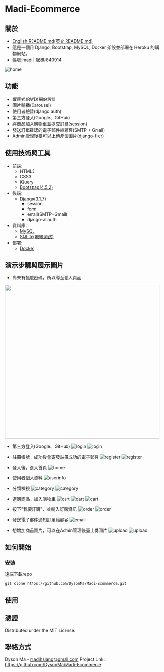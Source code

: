 # Madi-Ecommerce

## 關於

* [English README.md(英文 README.md)](https://github.com/DysonMa/Madi-Ecommerce/blob/master/README.md)
* 這是一個用 Django, Bootstrap, MySQL, Docker 架設並部署在 Heroku 的購物網站。
* 帳號:madi | 密碼:840914

![home](/static/githubImages/4.PNG)

## 功能
* 響應式(RWD)網站設計
* 圖片輪播(Carousel)
* 使用者驗證(django auth)
* 第三方登入(Google、GitHub)
* 將商品加入購物車並提交訂單(session)
* 發送訂單確認的電子郵件給顧客(SMTP + Gmail)
* Admin管理後臺可以上傳產品圖片(django-filer)

## 使用技術與工具
* 前端:
    - HTML5
    - CSS3
    - jQuery
    - [Bootstrap(4.5.2)](https://getbootstrap.com/)
* 後端:
    - [Django(3.1.7)](https://www.djangoproject.com/)
        - session
        - form
        - email(SMTP+Gmail)
        - django-allauth  
* 資料庫:
    - [MySQL](https://www.mysql.com/)
    - [SQLite(地端測試)](https://www.sqlite.org/index.html)
* 部署:
    - [Docker](https://www.docker.com/)

## 演示步驟與展示圖片

* 尚未有帳號密碼，所以導至登入頁面
<img src='/static/githubImages/14.PNG' width='500px'>

* 第三方登入(Google、GitHub)
![login](/static/githubImages/15.PNG)
![login](/static/githubImages/16.PNG)

* 註冊帳號，成功後會寄發註冊成功的電子郵件
![register](/static/githubImages/17.PNG)
![register](/static/githubImages/18.PNG)

* 登入後，進入首頁
![home](/static/githubImages/4.PNG)

* 使用者個人資料
![userinfo](/static/githubImages/7.PNG)

* 分類檢視
![category](/static/githubImages/5.PNG)
![category](/static/githubImages/6.PNG)

* 選購商品，加入購物車
![cart](/static/githubImages/8.PNG)
![cart](/static/githubImages/9.PNG)
![cart](/static/githubImages/10.PNG)

* 按下"我要訂購"，並輸入訂購資訊
![order](/static/githubImages/11.PNG)
![order](/static/githubImages/12.PNG)

* 發送電子郵件通知訂單給顧客
![email](/static/githubImages/13.PNG)

* 想增加商品圖片，可以在Admin管理後臺上傳圖片
![upload](/static/githubImages/1.PNG)
![upload](/static/githubImages/2.PNG)

## 如何開始
### 安裝
遠端下載repo
```
git clone https://github.com/DysonMa/Madi-Ecommerce.git
```
## 使用


## 憑證
Distributed under the MIT License.

## 聯絡方式
Dyson Ma - madihsiang@gmail.com
Project Link: https://github.com/DysonMa/Madi-Ecommerce

